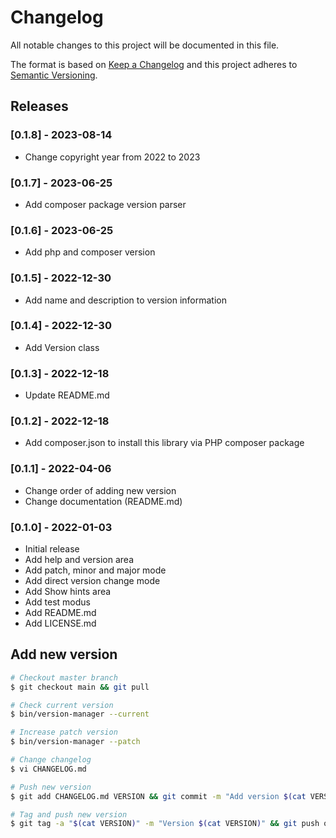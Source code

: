 # Changelog

All notable changes to this project will be documented in this file.

The format is based on [Keep a Changelog](http://keepachangelog.com/en/1.0.0/)
and this project adheres to [Semantic Versioning](http://semver.org/spec/v2.0.0.html).

## Releases

### [0.1.8] - 2023-08-14

* Change copyright year from 2022 to 2023

### [0.1.7] - 2023-06-25

* Add composer package version parser

### [0.1.6] - 2023-06-25

* Add php and composer version

### [0.1.5] - 2022-12-30

* Add name and description to version information

### [0.1.4] - 2022-12-30

* Add Version class

### [0.1.3] - 2022-12-18

* Update README.md

### [0.1.2] - 2022-12-18

* Add composer.json to install this library via PHP composer package

### [0.1.1] - 2022-04-06

* Change order of adding new version
* Change documentation (README.md)

### [0.1.0] - 2022-01-03

* Initial release
* Add help and version area
* Add patch, minor and major mode
* Add direct version change mode
* Add Show hints area
* Add test modus
* Add README.md
* Add LICENSE.md

## Add new version

```bash
# Checkout master branch
$ git checkout main && git pull

# Check current version
$ bin/version-manager --current

# Increase patch version
$ bin/version-manager --patch

# Change changelog
$ vi CHANGELOG.md

# Push new version
$ git add CHANGELOG.md VERSION && git commit -m "Add version $(cat VERSION)" && git push

# Tag and push new version
$ git tag -a "$(cat VERSION)" -m "Version $(cat VERSION)" && git push origin "$(cat VERSION)"
```
